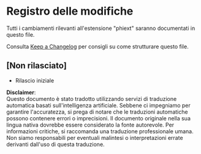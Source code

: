 # Registro delle modifiche

Tutti i cambiamenti rilevanti all'estensione "phiext" saranno documentati in questo file.

Consulta [Keep a Changelog](http://keepachangelog.com/) per consigli su come strutturare questo file.

## [Non rilasciato]

- Rilascio iniziale

**Disclaimer**:  
Questo documento è stato tradotto utilizzando servizi di traduzione automatica basati sull'intelligenza artificiale. Sebbene ci impegniamo per garantire l'accuratezza, si prega di notare che le traduzioni automatiche possono contenere errori o imprecisioni. Il documento originale nella sua lingua nativa dovrebbe essere considerato la fonte autorevole. Per informazioni critiche, si raccomanda una traduzione professionale umana. Non siamo responsabili per eventuali malintesi o interpretazioni errate derivanti dall'uso di questa traduzione.